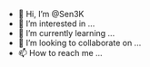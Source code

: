 - 👋 Hi, I’m @Sen3K
- 👀 I’m interested in ...
- 🌱 I’m currently learning ...
- 💞️ I’m looking to collaborate on ...
- 📫 How to reach me ...

<!---
Sen3K/Sen3K is a ✨ special ✨ repository because its `README.md` (this file) appears on your GitHub profile.
You can click the Preview link to take a look at your changes.
--->
